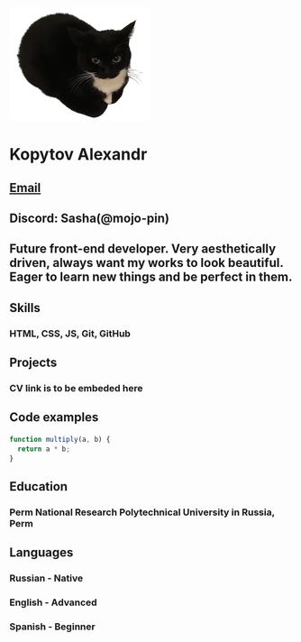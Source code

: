 ![это не моя фотография](PFP.png)

# Kopytov Alexandr

## [Email](aleks50555gg@gmail.com)

## Discord: Sasha(@mojo-pin)

## Future front-end developer. Very aesthetically driven, always want my works to look beautiful. Eager to learn new things and be perfect in them.

## Skills

### HTML, CSS, JS, Git, GitHub

## Projects

### CV link is to be embeded here

## Code examples

```javascript
function multiply(a, b) {
  return a * b;
}
```

## Education

### Perm National Research Polytechnical University in Russia, Perm

## Languages

### Russian - Native

### English - Advanced

### Spanish - Beginner
